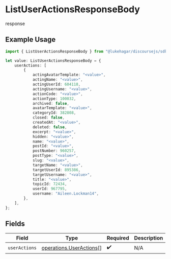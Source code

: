 # ListUserActionsResponseBody

response

## Example Usage

```typescript
import { ListUserActionsResponseBody } from "@lukehagar/discoursejs/sdk/models/operations";

let value: ListUserActionsResponseBody = {
    userActions: [
        {
            actingAvatarTemplate: "<value>",
            actingName: "<value>",
            actingUserId: 604118,
            actingUsername: "<value>",
            actionCode: "<value>",
            actionType: 100032,
            archived: false,
            avatarTemplate: "<value>",
            categoryId: 382808,
            closed: false,
            createdAt: "<value>",
            deleted: false,
            excerpt: "<value>",
            hidden: "<value>",
            name: "<value>",
            postId: "<value>",
            postNumber: 960257,
            postType: "<value>",
            slug: "<value>",
            targetName: "<value>",
            targetUserId: 895386,
            targetUsername: "<value>",
            title: "<value>",
            topicId: 72434,
            userId: 967795,
            username: "Aileen.Lockman14",
        },
    ],
};
```

## Fields

| Field                                                                     | Type                                                                      | Required                                                                  | Description                                                               |
| ------------------------------------------------------------------------- | ------------------------------------------------------------------------- | ------------------------------------------------------------------------- | ------------------------------------------------------------------------- |
| `userActions`                                                             | [operations.UserActions](../../../sdk/models/operations/useractions.md)[] | :heavy_check_mark:                                                        | N/A                                                                       |